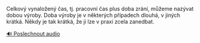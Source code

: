
Celkový vynaložený čas, tj. pracovní čas plus doba zrání, můžeme nazývat dobou výroby. Doba výroby je v některých případech dlouhá, v jiných krátká. Někdy je tak krátká, že ji lze v praxi zcela zanedbat.

[🔊 Poslechnout audio](/data/7-paragraphs/audio/chapter_87/para_011-Celkov-vynaloen-as-tj-pracovn-as-plus-doba.mp3)
